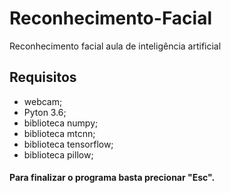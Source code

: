# Reconhecimento-Facial
Reconhecimento facial aula de inteligência artificial

## Requisitos
- webcam;
- Pyton 3.6;
- biblioteca numpy;
- biblioteca mtcnn;
- biblioteca tensorflow;
- biblioteca pillow;

#### Para finalizar o programa basta precionar "Esc".
